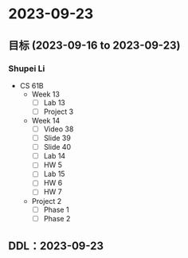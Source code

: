 # 2023-09-23
## 目标 (2023-09-16 to 2023-09-23)
### Shupei Li
- CS 61B
    - Week 13
        - [ ] Lab 13
        - [ ] Project 3
    - Week 14 
        - [ ] Video 38
        - [ ] Slide 39
        - [ ] Slide 40
        - [ ] Lab 14
        - [ ] HW 5
        - [ ] Lab 15
        - [ ] HW 6
        - [ ] HW 7
    - Project 2
        - [ ] Phase 1
        - [ ] Phase 2

## DDL：2023-09-23
